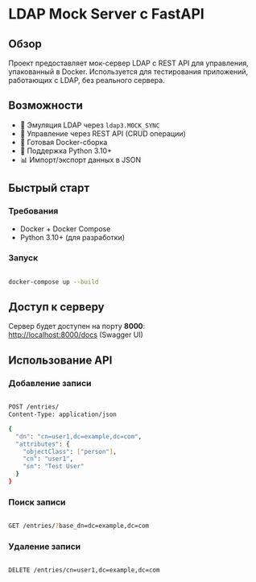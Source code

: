 # LDAP Mock Server с FastAPI

## Обзор

Проект предоставляет мок-сервер LDAP с REST API для управления, упакованный в Docker. Используется для тестирования приложений, работающих с LDAP, без реального сервера.

## Возможности

- 🚀 Эмуляция LDAP через `ldap3.MOCK_SYNC`
- 📡 Управление через REST API (CRUD операции)
- 🐳 Готовая Docker-сборка
- 🔄 Поддержка Python 3.10+
- 📊 Импорт/экспорт данных в JSON

## Быстрый старт

### Требования
- Docker + Docker Compose
- Python 3.10+ (для разработки)

### Запуск
```bash

docker-compose up --build
```

## Доступ к серверу

Сервер будет доступен на порту **8000**:  
[http://localhost:8000/docs](http://localhost:8389/docs) (Swagger UI)

## Использование API

### Добавление записи
```bash

POST /entries/
Content-Type: application/json

{
  "dn": "cn=user1,dc=example,dc=com",
  "attributes": {
    "objectClass": ["person"],
    "cn": "user1",
    "sn": "Test User"
  }
}
```
### Поиск записи
```bash

GET /entries/?base_dn=dc=example,dc=com
```

### Удаление записи
```bash

DELETE /entries/cn=user1,dc=example,dc=com
```

